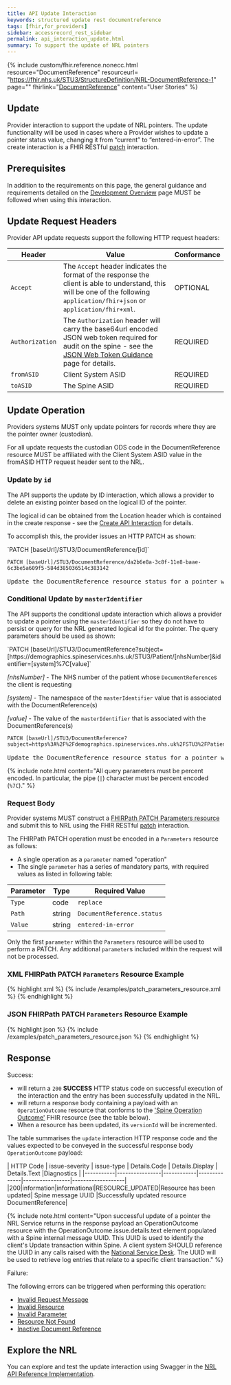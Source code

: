 ```yaml
---
title: API Update Interaction
keywords: structured update rest documentreference
tags: [fhir,for_providers]
sidebar: accessrecord_rest_sidebar
permalink: api_interaction_update.html
summary: To support the update of NRL pointers
---
```


{% include custom/fhir.reference.nonecc.html resource="DocumentReference" resourceurl= "https://fhir.nhs.uk/STU3/StructureDefinition/NRL-DocumentReference-1" page="" fhirlink="[DocumentReference](https://www.hl7.org/fhir/STU3/documentreference.html)" content="User Stories" %}

## Update

Provider interaction to support the update of NRL pointers. The update functionality will be used in cases where a Provider wishes to update a pointer status value, changing it from “current” to “entered-in-error”. The create interaction is a FHIR RESTful [patch](https://www.hl7.org/fhir/STU3/http.html#patch) interaction.

## Prerequisites

In addition to the requirements on this page, the general guidance and requirements detailed on the [Development Overview](development_overview.html) page MUST be followed when using this interaction.

## Update Request Headers

Provider API update requests support the following HTTP request headers:

| Header               | Value |Conformance |
|----------------------|-------|-------|
| `Accept`      | The `Accept` header indicates the format of the response the client is able to understand, this will be one of the following <code class="highlighter-rouge">application/fhir+json</code> or <code class="highlighter-rouge">application/fhir+xml</code>. | OPTIONAL |
| `Authorization`      | The `Authorization` header will carry the base64url encoded JSON web token required for audit on the spine - see the [JSON Web Token Guidance](jwt_guidance.html) page for details. | REQUIRED |
| `fromASID`           | Client System ASID | REQUIRED |
| `toASID`             | The Spine ASID | REQUIRED |

## Update Operation

Providers systems MUST only update pointers for records where they are the pointer owner (custodian).

For all update requests the custodian ODS code in the DocumentReference resource MUST be affiliated with the Client System ASID value in the fromASID HTTP request header sent to the NRL.


### Update by `id`

The API supports the update by ID interaction, which allows a provider to delete an existing pointer based on the logical ID of the pointer.

The logical id can be obtained from the Location header which is contained in the create response - see the [Create API Interaction](api_interaction_create.html#create-response) for details.

To accomplish this, the provider issues an HTTP PATCH as shown:

<div markdown="span" class="alert alert-success" role="alert">
`PATCH [baseUrl]/STU3/DocumentReference/[id]`
</div>

<div class="language-http highlighter-rouge">
<pre class="highlight">
<code><span class="err">PATCH [baseUrl]/STU3/DocumentReference/da2b6e8a-3c8f-11e8-baae-6c3be5a609f5-584d385036514c383142
</span></code>
Update the DocumentReference resource status for a pointer with the logical id of 'da2b6e8a-3c8f-11e8-baae-6c3be5a609f5-584d385036514c383142'.</pre>
</div>

### Conditional Update by `masterIdentifier`

The API supports the conditional update interaction which allows a provider to update a pointer using the `masterIdentifier` so they do not have to persist or query for the NRL generated logical id for the pointer. The query parameters should be used as shown:

<div markdown="span" class="alert alert-success" role="alert">
`PATCH [baseUrl]/STU3/DocumentReference?subject=[https://demographics.spineservices.nhs.uk/STU3/Patient/[nhsNumber]&amp;identifier=[system]%7C[value]`
</div>


*[nhsNumber]* - The NHS number of the patient whose `DocumentReference`s the client is requesting

*[system]* - The namespace of the `masterIdentifier` value that is associated with the DocumentReference(s)

*[value]* - The value of the `masterIdentifier` that is associated with the DocumentReference(s)

<div class="language-http highlighter-rouge">
<pre class="highlight">
<code><span class="err">PATCH [baseUrl]/STU3/DocumentReference?subject=https%3A%2F%2Fdemographics.spineservices.nhs.uk%2FSTU3%2FPatient%2F9876543210%26identifier%3Durn%3Aietf%3Arfc%3A3986%257Curn%3Aoid%3A1.3.6.1.4.1.21367.2005.3.71
</span></code>
Update the DocumentReference resource status for a pointer with a subject and identifier.</pre>
</div>

{% include note.html content="All query parameters must be percent encoded. In particular, the pipe (`|`) character must be percent encoded (`%7C`)." %}

### Request Body

Provider systems MUST construct a [FHIRPath PATCH Parameters resource](https://www.hl7.org/fhir/STU3/fhirpatch.html) and submit this to NRL using the FHIR RESTful [patch](https://www.hl7.org/fhir/STU3/http.html#patch) interaction.

The FHIRPath PATCH operation must be encoded in a `Parameters` resource as follows:
- A single operation as a `parameter` named "operation"
- The single `parameter` has a series of mandatory parts, with required values as listed in  following table:

| Parameter | Type | Required Value |
|-------|-------|-------|
|`Type`|code|`replace`|
|`Path`|string|`DocumentReference.status`|
|`Value`|string|`entered-in-error`|

Only the first `parameter` within the `Parameters` resource will be used to perform a PATCH. Any additional `parameter`s included within the request will not be processed.


### XML FHIRPath PATCH `Parameters` Resource Example

<div class="github-sample-wrapper scroll-height-350">
{% highlight xml %}
{% include /examples/patch_parameters_resource.xml %}
{% endhighlight %}
</div>

### JSON FHIRPath PATCH `Parameters` Resource Example

<div class="github-sample-wrapper scroll-height-350">
{% highlight json %}
{% include /examples/patch_parameters_resource.json %}
{% endhighlight %}
</div>

## Response

Success:

- will return a `200` **SUCCESS** HTTP status code on successful execution of the interaction and the entry has been successfully updated in the NRL.
- will return a response body containing a payload with an `OperationOutcome` resource that conforms to the ['Spine Operation Outcome'](https://fhir.nhs.uk/STU3/StructureDefinition/Spine-OperationOutcome-1) FHIR resource (see the table below).
- When a resource has been updated, its `versionId` will be incremented.


The table summarises the `update` interaction HTTP response code and the values expected to be conveyed in the successful response body `OperationOutcome` payload:

| HTTP Code | issue-severity | issue-type | Details.Code | Details.Display | Details.Text |Diagnostics |
|-----------|----------------|------------|--------------|-----------------|-------------------|
|200|information|informational|RESOURCE_UPDATED|Resource has been updated| Spine message UUID |Successfully updated resource DocumentReference|

{% include note.html content="Upon successful update of a pointer the NRL Service returns in the response payload an OperationOutcome resource with the OperationOutcome.issue.details.text element populated with a Spine internal message UUID. This UUID is used to identify the client's Update transaction within Spine. A client system SHOULD reference the UUID in any calls raised with the [National Service Desk](https://digital.nhs.uk/services/spine/spine-mini-service-provider-for-personal-demographics-service/service-management-live-service). The UUID will be used to retrieve log entries that relate to a specific client transaction." %}

Failure: 

The following errors can be triggered when performing this operation:

- [Invalid Request Message](nrl_error_guidance.html#invalid-request-message)
- [Invalid Resource](nrl_error_guidance.html#update-invalid-resource-errors)
- [Invalid Parameter](nrl_error_guidance.html#parameters)
- [Resource Not Found](nrl_error_guidance.html#resource-not-found)
- [Inactive Document Reference](nrl_error_guidance.html#inactive-documentreference)

## Explore the NRL
You can explore and test the update interaction using Swagger in the [NRL API Reference Implementation](https://data.developer.nhs.uk/nrls-ri/index.html).

